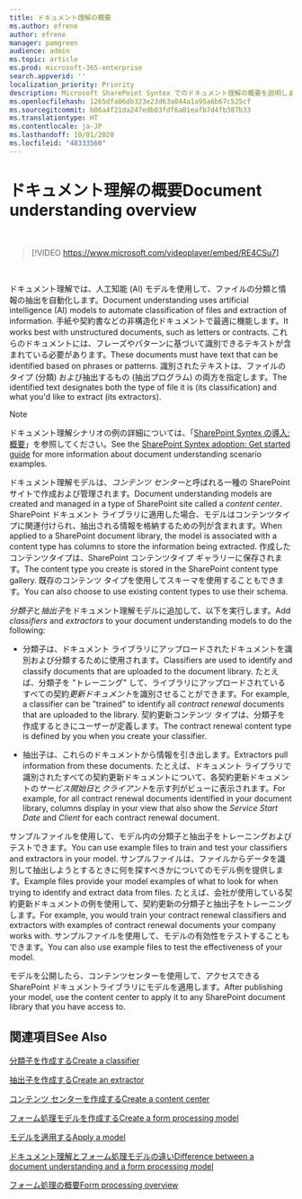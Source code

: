 ```yaml
---
title: ドキュメント理解の概要
ms.author: efrene
author: efrene
manager: pamgreen
audience: admin
ms.topic: article
ms.prod: microsoft-365-enterprise
search.appverid: ''
localization_priority: Priority
description: Microsoft SharePoint Syntex でのドキュメント理解の概要を説明します。
ms.openlocfilehash: 1265dfa06db323e23d63a044a1a95a6b67c525cf
ms.sourcegitcommit: b06a4f21da247edb03fdf6a01eafb7d4fb387b33
ms.translationtype: HT
ms.contentlocale: ja-JP
ms.lasthandoff: 10/01/2020
ms.locfileid: "48333560"
---
```

# <a name="document-understanding-overview"></a><span data-ttu-id="cdd93-103">ドキュメント理解の概要</span><span class="sxs-lookup"><span data-stu-id="cdd93-103">Document understanding overview</span></span>


</br>

> [!VIDEO https://www.microsoft.com/videoplayer/embed/RE4CSu7] 

</br>

<span data-ttu-id="cdd93-104">ドキュメント理解では、人工知能 (AI) モデルを使用して、ファイルの分類と情報の抽出を自動化します。</span><span class="sxs-lookup"><span data-stu-id="cdd93-104">Document understanding uses artificial intelligence (AI) models to automate classification of files and extraction of information.</span></span> <span data-ttu-id="cdd93-105">手紙や契約書などの非構造化ドキュメントで最適に機能します。</span><span class="sxs-lookup"><span data-stu-id="cdd93-105">It works best with unstructured documents, such as letters or contracts.</span></span> <span data-ttu-id="cdd93-106">これらのドキュメントには、フレーズやパターンに基づいて識別できるテキストが含まれている必要があります。</span><span class="sxs-lookup"><span data-stu-id="cdd93-106">These documents must have text that can be identified based on phrases or patterns.</span></span> <span data-ttu-id="cdd93-107">識別されたテキストは、ファイルのタイプ (分類) および抽出するもの (抽出プログラム) の両方を指定します。</span><span class="sxs-lookup"><span data-stu-id="cdd93-107">The identified text designates both the type of file it is (its classification) and what you'd like to extract (its extractors).</span></span>

> [!NOTE]
> <span data-ttu-id="cdd93-108">ドキュメント理解シナリオの例の詳細については、「[SharePoint Syntex の導入: 概要](https://docs.microsoft.com/microsoft-365/contentunderstanding/adoption-getstarted#document-understanding-scenario-example)」を参照してください。</span><span class="sxs-lookup"><span data-stu-id="cdd93-108">See the [SharePoint Syntex adoption: Get started guide](https://docs.microsoft.com/microsoft-365/contentunderstanding/adoption-getstarted#document-understanding-scenario-example) for more information about document understanding scenario examples.</span></span>

<span data-ttu-id="cdd93-109">ドキュメント理解モデルは、*コンテンツ センター*と呼ばれる一種の SharePoint サイトで作成および管理されます。</span><span class="sxs-lookup"><span data-stu-id="cdd93-109">Document understanding models are created and managed in a type of SharePoint site called a *content center*.</span></span> <span data-ttu-id="cdd93-110">SharePoint ドキュメント ライブラリに適用した場合、モデルはコンテンツタイプに関連付けられ、抽出される情報を格納するための列が含まれます。</span><span class="sxs-lookup"><span data-stu-id="cdd93-110">When applied to a SharePoint document library, the model is associated with a content type has columns to store the information being extracted.</span></span> <span data-ttu-id="cdd93-111">作成したコンテンツタイプは、SharePoint コンテンツタイプ ギャラリーに保存されます。</span><span class="sxs-lookup"><span data-stu-id="cdd93-111">The content type you create is stored in the SharePoint content type gallery.</span></span> <span data-ttu-id="cdd93-112">既存のコンテンツ タイプを使用してスキーマを使用することもできます。</span><span class="sxs-lookup"><span data-stu-id="cdd93-112">You can also choose to use existing content types to use their schema.</span></span>

<span data-ttu-id="cdd93-113">*分類子*と*抽出子*をドキュメント理解モデルに追加して、以下を実行します。</span><span class="sxs-lookup"><span data-stu-id="cdd93-113">Add *classifiers* and *extractors* to your document understanding models to do the following:</span></span> 

- <span data-ttu-id="cdd93-114">分類子は、ドキュメント ライブラリにアップロードされたドキュメントを識別および分類するために使用されます。</span><span class="sxs-lookup"><span data-stu-id="cdd93-114">Classifiers are used to identify and classify documents that are uploaded to the document library.</span></span> <span data-ttu-id="cdd93-115">たとえば、分類子を "トレーニング" して、ライブラリにアップロードされているすべての契約*更新ドキュメント*を識別させることができます。</span><span class="sxs-lookup"><span data-stu-id="cdd93-115">For example, a classifier can be "trained" to identify all *contract renewal* documents that are uploaded to the library.</span></span> <span data-ttu-id="cdd93-116">契約更新コンテンツ タイプは、分類子を作成するときにユーザーが定義します。</span><span class="sxs-lookup"><span data-stu-id="cdd93-116">The contract renewal content type is defined by you when you create your classifier.</span></span>

- <span data-ttu-id="cdd93-117">抽出子は、これらのドキュメントから情報を引き出します。</span><span class="sxs-lookup"><span data-stu-id="cdd93-117">Extractors pull information from these documents.</span></span> <span data-ttu-id="cdd93-118">たとえば、ドキュメント ライブラリで識別されたすべての契約更新ドキュメントについて、各契約更新ドキュメントの*サービス開始日*と*クライアント*を示す列がビューに表示されます。</span><span class="sxs-lookup"><span data-stu-id="cdd93-118">For example, for all contract renewal documents identified in your document library, columns display in your view that also show the *Service Start Date* and  *Client* for each contract renewal document.</span></span> 

<span data-ttu-id="cdd93-119">サンプルファイルを使用して、モデル内の分類子と抽出子をトレーニングおよびテストできます。</span><span class="sxs-lookup"><span data-stu-id="cdd93-119">You can use example files to train and test your classifiers and extractors in your model.</span></span> <span data-ttu-id="cdd93-120">サンプルファイルは、ファイルからデータを識別して抽出しようとするときに何を探すべきかについてのモデル例を提供します。</span><span class="sxs-lookup"><span data-stu-id="cdd93-120">Example files provide your model examples of what to look for when trying to identify and extract data from files.</span></span> <span data-ttu-id="cdd93-121">たとえば、会社が使用している契約更新ドキュメントの例を使用して、契約更新の分類子と抽出子をトレーニングします。</span><span class="sxs-lookup"><span data-stu-id="cdd93-121">For example, you would train your contract renewal classifiers and extractors with examples of contract renewal documents your company works with.</span></span> <span data-ttu-id="cdd93-122">サンプルファイルを使用して、モデルの有効性をテストすることもできます。</span><span class="sxs-lookup"><span data-stu-id="cdd93-122">You can also use example files to test the effectiveness of your model.</span></span>

<span data-ttu-id="cdd93-123">モデルを公開したら、コンテンツセンターを使用して、アクセスできる SharePoint ドキュメントライブラリにモデルを適用します。</span><span class="sxs-lookup"><span data-stu-id="cdd93-123">After publishing your model, use the content center to apply it to any SharePoint document library that you have access to.</span></span>  



## <a name="see-also"></a><span data-ttu-id="cdd93-124">関連項目</span><span class="sxs-lookup"><span data-stu-id="cdd93-124">See Also</span></span>
[<span data-ttu-id="cdd93-125">分類子を作成する</span><span class="sxs-lookup"><span data-stu-id="cdd93-125">Create a classifier</span></span>](create-a-classifier.md)

[<span data-ttu-id="cdd93-126">抽出子を作成する</span><span class="sxs-lookup"><span data-stu-id="cdd93-126">Create an extractor</span></span>](create-an-extractor.md)

[<span data-ttu-id="cdd93-127">コンテンツ センターを作成する</span><span class="sxs-lookup"><span data-stu-id="cdd93-127">Create a content center</span></span>](create-a-content-center.md)

[<span data-ttu-id="cdd93-128">フォーム処理モデルを作成する</span><span class="sxs-lookup"><span data-stu-id="cdd93-128">Create a form processing model</span></span>](create-a-form-processing-model.md)

[<span data-ttu-id="cdd93-129">モデルを適用する</span><span class="sxs-lookup"><span data-stu-id="cdd93-129">Apply a model</span></span>](apply-a-model.md)   

[<span data-ttu-id="cdd93-130">ドキュメント理解とフォーム処理モデルの違い</span><span class="sxs-lookup"><span data-stu-id="cdd93-130">Difference between a document understanding and a form processing model</span></span>](difference-between-document-understanding-and-form-processing-model.md)
  
[<span data-ttu-id="cdd93-131">フォーム処理の概要</span><span class="sxs-lookup"><span data-stu-id="cdd93-131">Form processing overview</span></span>](form-processing-overview.md)
